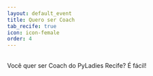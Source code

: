 ```yaml
---
layout: default_event
title: Quero ser Coach
tab_recife: true
icon: icon-female
order: 4
---
```

<br>
Você quer ser Coach do PyLadies Recife? É fácil!
